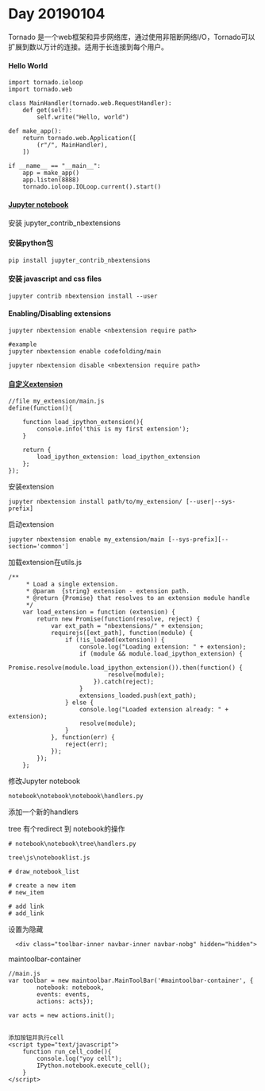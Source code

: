 # Day 20190104

Tornado 是一个web框架和异步网络库，通过使用非阻断网络I/O，Tornado可以扩展到数以万计的连接。适用于长连接到每个用户。

#### Hello World

```
import tornado.ioloop
import tornado.web

class MainHandler(tornado.web.RequestHandler):
    def get(self):
        self.write("Hello, world")

def make_app():
    return tornado.web.Application([
        (r"/", MainHandler),
    ])

if __name__ == "__main__":
    app = make_app()
    app.listen(8888)
    tornado.ioloop.IOLoop.current().start()
```

#### [Jupyter notebook](https://jupyter-notebook.readthedocs.io/en/stable/notebook.html)



安装 jupyter_contrib_nbextensions

#### 安装python包

```
pip install jupyter_contrib_nbextensions
```

####  安装 javascript and css files

```
jupyter contrib nbextension install --user
```

#### Enabling/Disabling extensions

```
jupyter nbextension enable <nbextension require path>

#example
jupyter nbextension enable codefolding/main

jupyter nbextension disable <nbextension require path>
```

#### [自定义extension](https://jupyter-notebook.readthedocs.io/en/stable/extending/frontend_extensions.html)

```
//file my_extension/main.js
define(function(){

    function load_ipython_extension(){
        console.info('this is my first extension');
    }

    return {
        load_ipython_extension: load_ipython_extension
    };
});
```

安装extension

```
jupyter nbextension install path/to/my_extension/ [--user|--sys-prefix]
```

启动extension

```
jupyter nbextension enable my_extension/main [--sys-prefix][--section='common']
```

加载extension在utils.js

```
/**
     * Load a single extension.
     * @param  {string} extension - extension path.
     * @return {Promise} that resolves to an extension module handle
     */
    var load_extension = function (extension) {
        return new Promise(function(resolve, reject) {
            var ext_path = "nbextensions/" + extension;
            requirejs([ext_path], function(module) {
                if (!is_loaded(extension)) {
                    console.log("Loading extension: " + extension);
                    if (module && module.load_ipython_extension) {
                        Promise.resolve(module.load_ipython_extension()).then(function() {
                            resolve(module);
                        }).catch(reject);
                    }
                    extensions_loaded.push(ext_path);
                } else {
                    console.log("Loaded extension already: " + extension);
                    resolve(module);
                }
            }, function(err) {
                reject(err);
            });
        });
    };
```

修改Jupyter notebook

`notebook\notebook\notebook\handlers.py`

添加一个新的handlers

tree 有个redirect 到 notebook的操作

```
# notebook\notebook\tree\handlers.py
```

`tree\js\notebooklist.js`

```
# draw_notebook_list

# create a new item
# new_item

# add link 
# add_link
```

设置为隐藏

```
  <div class="toolbar-inner navbar-inner navbar-nobg" hidden="hidden">
```

maintoolbar-container

```
//main.js
var toolbar = new maintoolbar.MainToolBar('#maintoolbar-container', {
        notebook: notebook,
        events: events,
        actions: acts});
        
var acts = new actions.init();


```



```
添加按钮并执行cell
<script type="text/javascript">
    function run_cell_code(){
        console.log("yoy cell");
        IPython.notebook.execute_cell();
    }
</script>
```


